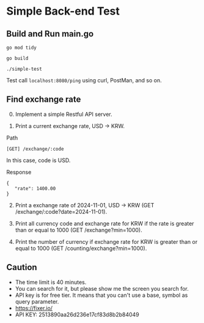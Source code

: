 # Simple Back-end Test

## Build and Run main.go

```
go mod tidy

go build

./simple-test
```

Test call `localhost:8080/ping` using curl, PostMan, and so on.

## Find exchange rate

0. Implement a simple Restful API server.


1. Print a current exchange rate, USD -> KRW.

Path
```
[GET] /exchange/:code
```
In this case, code is USD.
   
Response
```
{
   "rate": 1400.00
}
```


2. Print a exchange rate of 2024-11-01, USD -> KRW (GET /exchange/:code?date=2024-11-01).


3. Print all currency code and exchange rate for KRW if the rate is greater than or equal to 1000 (GET /exchange?min=1000).


4. Print the number of currency if exchange rate for KRW is greater than or equal to 1000 (GET /counting/exchange?min=1000).

## Caution
- The time limit is 40 minutes.
- You can search for it, but please show me the screen you search for.
- API key is for free tier. It means that you can't use a base, symbol as query parameter.
- https://fixer.io/
- API KEY: 2513890aa26d236e17cf83d8b2b84049
